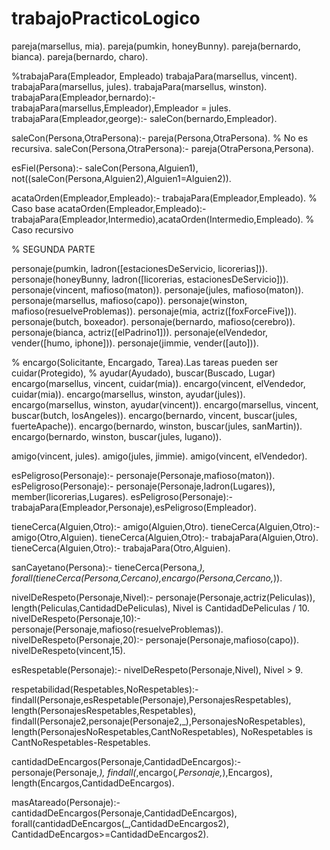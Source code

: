# trabajoPracticoLogico

pareja(marsellus, mia).
pareja(pumkin, honeyBunny).
pareja(bernardo, bianca).
pareja(bernardo, charo).

%trabajaPara(Empleador, Empleado)
trabajaPara(marsellus, vincent).
trabajaPara(marsellus, jules).
trabajaPara(marsellus, winston).
trabajaPara(Empleador,bernardo):- trabajaPara(marsellus,Empleador),Empleador \= jules.
trabajaPara(Empleador,george):- saleCon(bernardo,Empleador).

saleCon(Persona,OtraPersona):- pareja(Persona,OtraPersona). % No es recursiva.
saleCon(Persona,OtraPersona):- pareja(OtraPersona,Persona).

esFiel(Persona):- 
	saleCon(Persona,Alguien1),
	not((saleCon(Persona,Alguien2),Alguien1\=Alguien2)).
	
acataOrden(Empleador,Empleado):- trabajaPara(Empleador,Empleado). % Caso base
acataOrden(Empleador,Empleado):- trabajaPara(Empleador,Intermedio),acataOrden(Intermedio,Empleado). % Caso recursivo

% SEGUNDA PARTE

personaje(pumkin,     ladron([estacionesDeServicio, licorerias])).
personaje(honeyBunny, ladron([licorerias, estacionesDeServicio])).
personaje(vincent,    mafioso(maton)).
personaje(jules,      mafioso(maton)).
personaje(marsellus,  mafioso(capo)).
personaje(winston,    mafioso(resuelveProblemas)).
personaje(mia,        actriz([foxForceFive])).
personaje(butch,      boxeador).
personaje(bernardo,   mafioso(cerebro)).
personaje(bianca,     actriz([elPadrino1])).
personaje(elVendedor, vender([humo, iphone])).
personaje(jimmie,     vender([auto])).

% encargo(Solicitante, Encargado, Tarea).Las tareas pueden ser cuidar(Protegido), 
% ayudar(Ayudado), buscar(Buscado, Lugar)
encargo(marsellus, vincent,   cuidar(mia)).
encargo(vincent,  elVendedor, cuidar(mia)).
encargo(marsellus, winston, ayudar(jules)).
encargo(marsellus, winston, ayudar(vincent)).
encargo(marsellus, vincent, buscar(butch, losAngeles)).
encargo(bernardo, vincent, buscar(jules, fuerteApache)).
encargo(bernardo, winston, buscar(jules, sanMartin)).
encargo(bernardo, winston, buscar(jules, lugano)).

amigo(vincent, jules).
amigo(jules, jimmie).
amigo(vincent, elVendedor).

esPeligroso(Personaje):- personaje(Personaje,mafioso(maton)).
esPeligroso(Personaje):- personaje(Personaje,ladron(Lugares)), member(licorerias,Lugares).
esPeligroso(Personaje):- trabajaPara(Empleador,Personaje),esPeligroso(Empleador).

tieneCerca(Alguien,Otro):- amigo(Alguien,Otro).
tieneCerca(Alguien,Otro):- amigo(Otro,Alguien).
tieneCerca(Alguien,Otro):- trabajaPara(Alguien,Otro).
tieneCerca(Alguien,Otro):- trabajaPara(Otro,Alguien).

sanCayetano(Persona):- 
	tieneCerca(Persona,_),
	forall(tieneCerca(Persona,Cercano),encargo(Persona,Cercano,_)).
	
nivelDeRespeto(Personaje,Nivel):- 
	personaje(Personaje,actriz(Peliculas)),
	length(Peliculas,CantidadDePeliculas),
	Nivel is CantidadDePeliculas / 10.
nivelDeRespeto(Personaje,10):- 
	personaje(Personaje,mafioso(resuelveProblemas)).
nivelDeRespeto(Personaje,20):- 
	personaje(Personaje,mafioso(capo)).
nivelDeRespeto(vincent,15).

esRespetable(Personaje):-
	nivelDeRespeto(Personaje,Nivel),
	Nivel > 9.

respetabilidad(Respetables,NoRespetables):-
	findall(Personaje,esRespetable(Personaje),PersonajesRespetables),
	length(PersonajesRespetables,Respetables),
	findall(Personaje2,personaje(Personaje2,_),PersonajesNoRespetables),
	length(PersonajesNoRespetables,CantNoRespetables),
	NoRespetables is CantNoRespetables-Respetables.

cantidadDeEncargos(Personaje,CantidadDeEncargos):-
	personaje(Personaje,_),
	findall(_,encargo(_,Personaje,_),Encargos),
	length(Encargos,CantidadDeEncargos).
	
masAtareado(Personaje):-
	cantidadDeEncargos(Personaje,CantidadDeEncargos),
	forall(cantidadDeEncargos(_,CantidadDeEncargos2),
	CantidadDeEncargos>=CantidadDeEncargos2).
